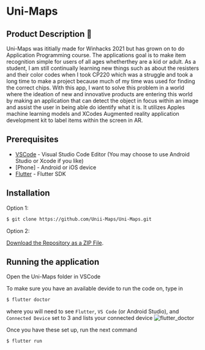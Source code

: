 # Uni-Maps

## Product Description 🔬

Uni-Maps was ititially made for Winhacks 2021 but has grown on to do Application Programming course. The applications goal is to make item recognition simple for users of all ages whetherthey are a kid or adult. As a student, I am still continually learning new things such as about the resisters and their color codes when I took CP220 which was a struggle and took a long time to make a project because much of my time was used for finding the correct chips. With this app, I want to solve this problem in a world where the ideation of new and innovative products are entering this world by making an application that can detect the object in focus within an image and assist the user in being able do identify what it is. It utilizes Apples machine learning models and XCodes Augmented reality application development kit to label items within the screen in AR. 

## Prerequisites 

- [VSCode](https://code.visualstudio.com/) - Visual Studio Code Editor (You may choose to use Android Studio or Xcode if you like)
- [Phone] - Android or iOS device 
- [Flutter](https://flutter.dev/) - Flutter SDK

## Installation 

Option 1:

```bash
$ git clone https://github.com/Unii-Maps/Uni-Maps.git
```

Option 2:

[Download the Repository as a ZIP File](https://github.com/Uni-Maps/Uni-Maps/archive/master.zip).

## Running the application

Open the Uni-Maps folder in VSCode

To make sure you have an available devide to run the code on, type in 

```bash
$ flutter doctor
```

where you will need to see `Flutter`, `VS Code` (or Android Studio), and `Connected Device` set to 3 and lists your connected device
![flutter_doctor](https://user-images.githubusercontent.com/48935039/141689023-2b5d0094-5ef2-4e5a-8471-b7054f69ca25.png)

Once you have these set up, run the next command

```bash
$ flutter run
```

<!-- ## Functionality 

The first screen when the app is opened has two buttons as shown below.

![img3](https://user-images.githubusercontent.com/48935039/80431042-5a65b480-88be-11ea-97e1-fa57106e98c5.jpg)

The "Start" button segues into the main functionality of the app.

![img2](https://user-images.githubusercontent.com/48935039/80431021-520d7980-88be-11ea-9fc1-6c8b61394829.jpg)

The phone will ask the user for permissions and start the camera on the screen. 

![img1](https://user-images.githubusercontent.com/48935039/80430992-4326c700-88be-11ea-8b64-5fa49caaeacb.jpg)

Functionalities:

- Camera Screen
  - Tapping on the camera screeen will add an Augmented Reality label on the location touched
  - The label will read a prediction of the item in focus 
  - The machine learning model does not have much data so it can be inaccurate at times. In understanding this, I have put an input box at the bottom of the screen in which if there is text typed into it, tapping on the camera screen will add a label of the inputted text instead of the Resnet50 prediction
  
- Object Label
  - The label underneath the camera screen shows two parts of the prediction.
  - The first word in the label is the name of the predicted item
  - The second part is the confidence interval of the machine learning model (shown in percentage) of how accurate the model predicts the object
  
- Show/Hide Button
  - This button toggles the label button to show or hide the text because it can get annoying to look at
  
- Speak Button
  - This button will speak out loud the prediction in place at the time the button is pressed

Unfortunately, due to time constraints I did not get to put this information in the "About" section.

## Challenges faced

One of the biggest challenges that I faced making this application was the implementation of AR session in conjunction with the AV session. Both of these sessions and the documentation tell me that it calls on the camera and so when trying to implement both at the same time, it will crash the application by trying to layer both camera calls onto each other. As I was searching through google about how to implement them together, many is not most websites have said that they are not compatible due to the nature of their use. This made it very difficult to find a way around it but I was able to figure out how the AR session functions and that it takes snippits of images through hte state cycle and through that I can buffer it through the machine learning to make a prediction. 
  
## Whats next?

As a software developer, it is important to think about the future of my projects and here are a few ideas I want to continue to implement in the future within this app:
- Allow the user to remember items that have been previously labelled and add an additional menu selection to show what has been stored (Add and delete saved items) 
- Implement user authentication and store saved items in a database most likely using the Google Cloud Platforms (Firebase, Firestore)
- Allow option to add a picture from the phone gallery to made a prediction of the objects in the image
- Add button to search up an item on the web
- Add other AR items other than labels, such as 3D objects (would need to find an API that stores 3D objects to pull from)
- Understanding that this ML model is very limited due to lack of data, create my own ML model (CNN) that can use and be trained from users data (Tensorflow) -->
